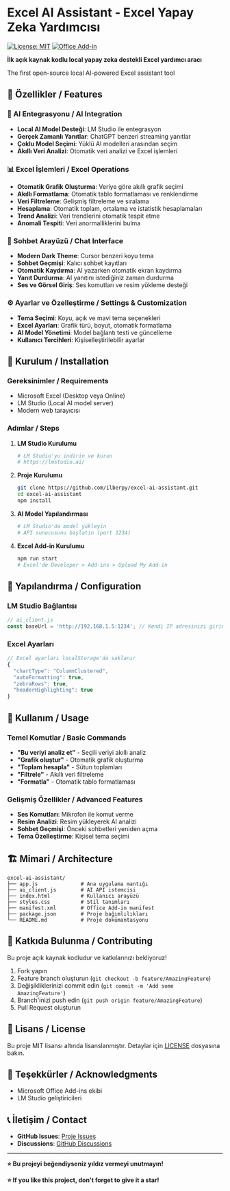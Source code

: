 # Excel AI Assistant - Excel Yapay Zeka Yardımcısı

[![License: MIT](https://img.shields.io/badge/License-MIT-yellow.svg)](https://opensource.org/licenses/MIT)
[![Office Add-in](https://img.shields.io/badge/Office%20Add--in-Excel-blue.svg)](https://docs.microsoft.com/en-us/office/dev/add-ins/)

**İlk açık kaynak kodlu local yapay zeka destekli Excel yardımcı aracı**

The first open-source local AI-powered Excel assistant tool

## 🌟 Özellikler / Features

### 🤖 AI Entegrasyonu / AI Integration
- **Local AI Model Desteği**: LM Studio ile entegrasyon
- **Gerçek Zamanlı Yanıtlar**: ChatGPT benzeri streaming yanıtlar
- **Çoklu Model Seçimi**: Yüklü AI modelleri arasından seçim
- **Akıllı Veri Analizi**: Otomatik veri analizi ve Excel işlemleri

### 📊 Excel İşlemleri / Excel Operations
- **Otomatik Grafik Oluşturma**: Veriye göre akıllı grafik seçimi
- **Akıllı Formatlama**: Otomatik tablo formatlaması ve renklendirme
- **Veri Filtreleme**: Gelişmiş filtreleme ve sıralama
- **Hesaplama**: Otomatik toplam, ortalama ve istatistik hesaplamaları
- **Trend Analizi**: Veri trendlerini otomatik tespit etme
- **Anomali Tespiti**: Veri anormalliklerini bulma

### 💬 Sohbet Arayüzü / Chat Interface
- **Modern Dark Theme**: Cursor benzeri koyu tema
- **Sohbet Geçmişi**: Kalıcı sohbet kayıtları
- **Otomatik Kaydırma**: AI yazarken otomatik ekran kaydırma
- **Yanıt Durdurma**: AI yanıtını istediğiniz zaman durdurma
- **Ses ve Görsel Giriş**: Ses komutları ve resim yükleme desteği

### ⚙️ Ayarlar ve Özelleştirme / Settings & Customization
- **Tema Seçimi**: Koyu, açık ve mavi tema seçenekleri
- **Excel Ayarları**: Grafik türü, boyut, otomatik formatlama
- **AI Model Yönetimi**: Model bağlantı testi ve güncelleme
- **Kullanıcı Tercihleri**: Kişiselleştirilebilir ayarlar

## 🚀 Kurulum / Installation

### Gereksinimler / Requirements
- Microsoft Excel (Desktop veya Online)
- LM Studio (Local AI model server)
- Modern web tarayıcısı

### Adımlar / Steps

1. **LM Studio Kurulumu**
   ```bash
   # LM Studio'yu indirin ve kurun
   # https://lmstudio.ai/
   ```

2. **Proje Kurulumu**
   ```bash
   git clone https://github.com/ilberpy/excel-ai-assistant.git
   cd excel-ai-assistant
   npm install
   ```

3. **AI Model Yapılandırması**
   ```bash
   # LM Studio'da model yükleyin
   # API sunucusunu başlatın (port 1234)
   ```

4. **Excel Add-in Kurulumu**
   ```bash
   npm run start
   # Excel'de Developer > Add-ins > Upload My Add-in
   ```

## 🔧 Yapılandırma / Configuration

### LM Studio Bağlantısı
```javascript
// ai_client.js
const baseUrl = 'http://192.168.1.5:1234'; // Kendi IP adresinizi girin
```

### Excel Ayarları
```javascript
// Excel ayarları localStorage'da saklanır
{
  "chartType": "ColumnClustered",
  "autoFormatting": true,
  "zebraRows": true,
  "headerHighlighting": true
}
```

## 📖 Kullanım / Usage

### Temel Komutlar / Basic Commands
- **"Bu veriyi analiz et"** - Seçili veriyi akıllı analiz
- **"Grafik oluştur"** - Otomatik grafik oluşturma
- **"Toplam hesapla"** - Sütun toplamları
- **"Filtrele"** - Akıllı veri filtreleme
- **"Formatla"** - Otomatik tablo formatlaması

### Gelişmiş Özellikler / Advanced Features
- **Ses Komutları**: Mikrofon ile komut verme
- **Resim Analizi**: Resim yükleyerek AI analizi
- **Sohbet Geçmişi**: Önceki sohbetleri yeniden açma
- **Tema Özelleştirme**: Kişisel tema seçimi

## 🏗️ Mimari / Architecture

```
excel-ai-assistant/
├── app.js              # Ana uygulama mantığı
├── ai_client.js        # AI API istemcisi
├── index.html          # Kullanıcı arayüzü
├── styles.css          # Stil tanımları
├── manifest.xml        # Office Add-in manifest
├── package.json        # Proje bağımlılıkları
└── README.md           # Proje dokümantasyonu
```

## 🤝 Katkıda Bulunma / Contributing

Bu proje açık kaynak kodludur ve katkılarınızı bekliyoruz!

1. Fork yapın
2. Feature branch oluşturun (`git checkout -b feature/AmazingFeature`)
3. Değişikliklerinizi commit edin (`git commit -m 'Add some AmazingFeature'`)
4. Branch'inizi push edin (`git push origin feature/AmazingFeature`)
5. Pull Request oluşturun

## 📄 Lisans / License

Bu proje MIT lisansı altında lisanslanmıştır. Detaylar için [LICENSE](LICENSE) dosyasına bakın.

## 🙏 Teşekkürler / Acknowledgments

- Microsoft Office Add-ins ekibi
- LM Studio geliştiricileri

## 📞 İletişim / Contact

- **GitHub Issues**: [Proje Issues](https://github.com/ilberpy/excel-ai-assistant/issues)
- **Discussions**: [GitHub Discussions](https://github.com/ilberpy/excel-ai-assistant/discussions)

---

**⭐ Bu projeyi beğendiyseniz yıldız vermeyi unutmayın!**

**⭐ If you like this project, don't forget to give it a star!**
